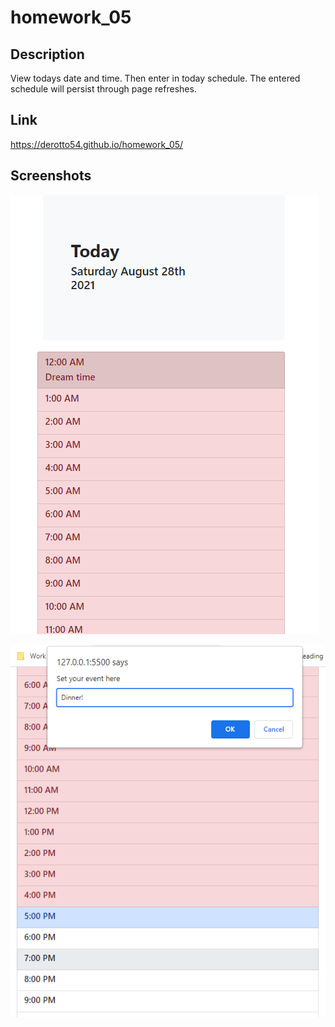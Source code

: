 # homework_05

## Description
View todays date and time. Then enter in today schedule. The entered schedule will persist through page refreshes. 

## Link
https://derotto54.github.io/homework_05/

## Screenshots
![Schedule with time and date.](assets/schedule1.png)

![Schedule in action.](assets/schedule2.png)


